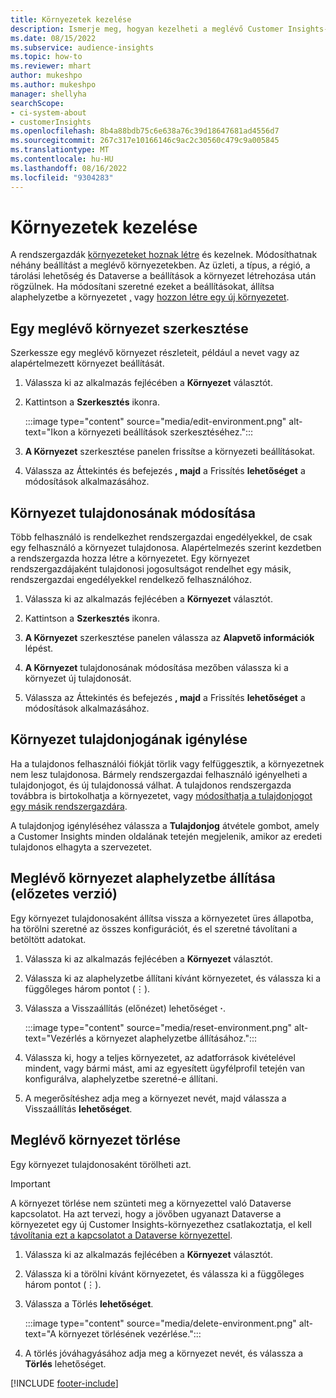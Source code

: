 ```yaml
---
title: Környezetek kezelése
description: Ismerje meg, hogyan kezelheti a meglévő Customer Insights-környezeteket rendszergazdaként."
ms.date: 08/15/2022
ms.subservice: audience-insights
ms.topic: how-to
ms.reviewer: mhart
author: mukeshpo
ms.author: mukeshpo
manager: shellyha
searchScope:
- ci-system-about
- customerInsights
ms.openlocfilehash: 8b4a88bdb75c6e638a76c39d18647681ad4556d7
ms.sourcegitcommit: 267c317e10166146c9ac2c30560c479c9a005845
ms.translationtype: MT
ms.contentlocale: hu-HU
ms.lasthandoff: 08/16/2022
ms.locfileid: "9304283"
---
```

# <a name="manage-environments"></a>Környezetek kezelése

A rendszergazdák [környezeteket hoznak létre](create-environment.md) és kezelnek. Módosíthatnak néhány beállítást a meglévő környezetekben. Az üzleti, a típus, a régió, a tárolási lehetőség és Dataverse a beállítások a környezet létrehozása után rögzülnek. Ha módosítani szeretné ezeket a beállításokat, állítsa alaphelyzetbe a környezetet [,](#reset-an-existing-environment-preview) vagy [hozzon létre egy új környezetet](create-environment.md).

## <a name="edit-an-existing-environment"></a>Egy meglévő környezet szerkesztése

Szerkessze egy meglévő környezet részleteit, például a nevet vagy az alapértelmezett környezet beállítását.

1. Válassza ki az alkalmazás fejlécében a **Környezet** választót.

1. Kattintson a **Szerkesztés** ikonra.

   :::image type="content" source="media/edit-environment.png" alt-text="Ikon a környezeti beállítások szerkesztéséhez.":::

1. **A Környezet** szerkesztése panelen frissítse a környezeti beállításokat.

1. Válassza az Áttekintés és befejezés **, majd** a Frissítés **lehetőséget** a módosítások alkalmazásához.

## <a name="change-the-owner-of-an-environment"></a>Környezet tulajdonosának módosítása

Több felhasználó is rendelkezhet rendszergazdai engedélyekkel, de csak egy felhasználó a környezet tulajdonosa. Alapértelmezés szerint kezdetben a rendszergazda hozza létre a környezetet. Egy környezet rendszergazdájaként tulajdonosi jogosultságot rendelhet egy másik, rendszergazdai engedélyekkel rendelkező felhasználóhoz.

1. Válassza ki az alkalmazás fejlécében a **Környezet** választót.

1. Kattintson a **Szerkesztés** ikonra.

1. **A Környezet** szerkesztése panelen válassza az **Alapvető információk** lépést.

1. **A Környezet** tulajdonosának módosítása mezőben válassza ki a környezet új tulajdonosát.  

1. Válassza az Áttekintés és befejezés **, majd** a Frissítés **lehetőséget** a módosítások alkalmazásához.

## <a name="claim-ownership-of-an-environment"></a>Környezet tulajdonjogának igénylése

Ha a tulajdonos felhasználói fiókját törlik vagy felfüggesztik, a környezetnek nem lesz tulajdonosa. Bármely rendszergazdai felhasználó igényelheti a tulajdonjogot, és új tulajdonossá válhat. A tulajdonos rendszergazda továbbra is birtokolhatja a környezetet, vagy [módosíthatja a tulajdonjogot egy másik rendszergazdára](#change-the-owner-of-an-environment).

A tulajdonjog igényléséhez válassza a **Tulajdonjog** átvétele gombot, amely a Customer Insights minden oldalának tetején megjelenik, amikor az eredeti tulajdonos elhagyta a szervezetet.

## <a name="reset-an-existing-environment-preview"></a>Meglévő környezet alaphelyzetbe állítása (előzetes verzió)

Egy környezet tulajdonosaként állítsa vissza a környezetet üres állapotba, ha törölni szeretné az összes konfigurációt, és el szeretné távolítani a betöltött adatokat.

1. Válassza ki az alkalmazás fejlécében a **Környezet** választót.

1. Válassza ki az alaphelyzetbe állítani kívánt környezetet, és válassza ki a függőleges három pontot (&vellip;).

1. Válassza a Visszaállítás (előnézet) lehetőséget **·**.

   :::image type="content" source="media/reset-environment.png" alt-text="Vezérlés a környezet alaphelyzetbe állításához.":::

1. Válassza ki, hogy a teljes környezetet, az adatforrások kivételével mindent, vagy bármi mást, ami az egyesített ügyfélprofil tetején van konfigurálva, alaphelyzetbe szeretné-e állítani.

1. A megerősítéshez adja meg a környezet nevét, majd válassza a Visszaállítás **lehetőséget**.

## <a name="delete-an-existing-environment"></a>Meglévő környezet törlése

Egy környezet tulajdonosaként törölheti azt.

> [!IMPORTANT]
> A környezet törlése nem szünteti meg a környezettel való Dataverse kapcsolatot. Ha azt tervezi, hogy a jövőben ugyanazt Dataverse a környezetet egy új Customer Insights-környezethez csatlakoztatja, el kell [távolítania ezt a kapcsolatot a Dataverse környezettel](customer-insights-dataverse.md#remove-an-existing-connection-to-a-dataverse-environment).

1. Válassza ki az alkalmazás fejlécében a **Környezet** választót.

1. Válassza ki a törölni kívánt környezetet, és válassza ki a függőleges három pontot (&vellip;). 

1. Válassza a Törlés **lehetőséget**.

   :::image type="content" source="media/delete-environment.png" alt-text="A környezet törlésének vezérlése.":::

1. A törlés jóváhagyásához adja meg a környezet nevét, és válassza a **Törlés** lehetőséget.

[!INCLUDE [footer-include](includes/footer-banner.md)]
